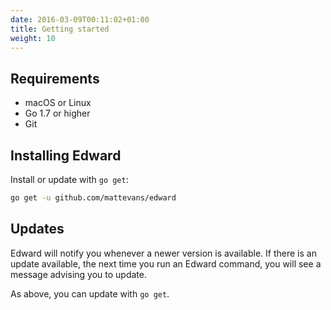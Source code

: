 ```yaml
---
date: 2016-03-09T00:11:02+01:00
title: Getting started
weight: 10
---
```


## Requirements

* macOS or Linux
* Go 1.7 or higher
* Git

## Installing Edward

Install or update with `go get`:

```sh
go get -u github.com/mattevans/edward
```

## Updates

Edward will notify you whenever a newer version is available. If there is an
update available, the next time you run an Edward command, you will see a message
advising you to update.

As above, you can update with `go get`.
